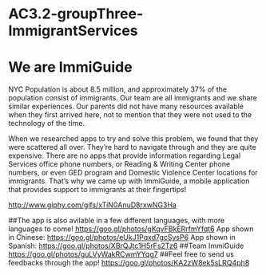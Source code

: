 # AC3.2-groupThree-ImmigrantServices
# We are ImmiGuide

NYC Population is about 8.5 million, and approximately 37% of the population consist of immigrants. Our team are all immigrants and we share similar experiences. Our parents did not have many resources available when they first arrived here, not to mention that they were not used to the technology of the time.

When we researched apps to try and solve this problem, we found that they were scattered all over. They’re hard to navigate through and they are quite expensive. There are no apps that provide information regarding Legal Services office phone numbers, or Reading & Writing Center phone numbers, or even GED program and Domestic Violence Center locations for immigrants. That’s why we came up with ImmiGuide, a mobile application that provides support to immigrants at their fingertips!

http://www.giphy.com/gifs/xTiN0AnuD8rxwNG3Ha

##The app is also avilable in a few different languages, with more languages to come!
https://goo.gl/photos/gKqvFBkERrfmYfqt6
App shown in Chinese:
https://goo.gl/photos/eUkJ1Pqxd7gcSysP6
App shown in Spanish:
https://goo.gl/photos/XBrQJtc1H5rFs2Tz6
##Team ImmiGuide
https://goo.gl/photos/guLVyWakRCwmYYqg7
##Feel free to send us feedbacks through the app!
https://goo.gl/photos/KA2zW8ek5sLRQ4ph8


